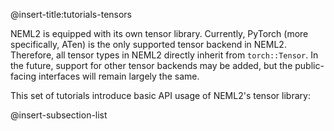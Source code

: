 @insert-title:tutorials-tensors

NEML2 is equipped with its own tensor library. Currently, PyTorch (more specifically, ATen) is the only supported tensor backend in NEML2. Therefore, all tensor types in NEML2 directly inherit from `torch::Tensor`. In the future, support for other tensor backends may be added, but the public-facing interfaces will remain largely the same.

This set of tutorials introduce basic API usage of NEML2's tensor library:

@insert-subsection-list
